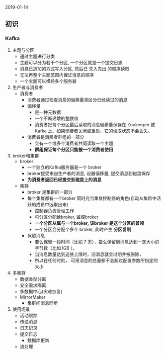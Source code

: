 2019-01-14

## 初识

### Kafka
1. 主题与分区
    - 通过主题进行分类
    - 主题可以分为若干个分区, 一个分区就是一个提交日志
    - 消息已追加的方式写入分区, 然后已 先入先出 的顺序读取
    - 无法再整个主题范围内保证消息的顺序
    - 一个主题可以横跨多个服务器
2. 生产者与消费者
    - 消费者
        - 消费者通过检查消息的偏移量来区分已经读过的消息
        - 偏移量
            - 是一种元数据
            - 一个不断递增的整数值
            - 消费者把每个分区最后读取的消息偏移量保存在 Zookeeper 或 Kafka 上，如果悄费者关闭或重启，它的读取状态不会丢失。
        - 消费者是消费者群组的一部分
            - 会有一个或多个消费者共同读取一个主题
            - **群组保证每个分区只能被一个消费者使用**
3. broker和集群
    - broker
        - 一个独立的Kafka服务器是一个 broker
        - broker接受来自生产者的消息, 设置偏移量, 提交消息到磁盘保存
        - **为消费者返回已经提交到磁盘上的消息**
    - 集群
        - broker 是集群的一部分
        - 每个集群都有一个broker 同时充当集群控制器的角色(自动从集群中活跃的成员中选取出来)
            - 控制器负责管理工作
            - 将分区分配给broker, 监控broker
            - **一个分区从属与一个broker, 该broker 是这个分区的首领**
            - 一个分区会分配个多个 broker, 此时产生 **分区复制**
        - 保留消息
            - 要么保留一段时间（比如 7 天），要么保留到消息达到一定大小的字节数（比如 lGB ）。
            - 当消息数量达到这些上限时，旧消息就会过期井被删除，
            - 所以在任何时刻， 可用消息的总量都不会超过配置参数所指定的大小
4. 多集群
    - 数据类型分离
    - 安全需求隔离
    - 多数据中心(灾难恢复)
    - MirrorMaker
        - 集群间消息同步
5. 使用场景
    - 活动跟踪
    - 传递消息
    - 日志记录
    - 提交日志
        - 数据库更新
    - 流处理